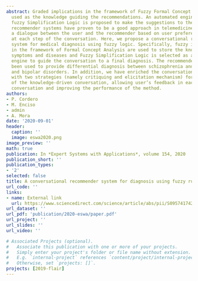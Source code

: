 ```yaml
---
abstract: Graded implications in the framework of Fuzzy Formal Concept Analysis are
  used as the knowledge guiding the recommendations. An automated engine based on
  fuzzy Simplification Logic is proposed to make the suggestions to the users. Conversational
  recommender systems have proven to be a good approach in telemedicine, building
  a dialogue between the user and the recommender based on user preferences provided
  at each step of the conversation. Here, we propose a conversational recommender
  system for medical diagnosis using fuzzy logic. Specifically, fuzzy implications
  in the framework of Formal Concept Analysis are used to store the knowledge about
  symptoms and diseases and Fuzzy Simplification Logic is selected as an appropriate
  engine to guide the conversation to a final diagnosis. The recommender system has
  been used to provide differential diagnosis between schizophrenia and schizoaffective
  and bipolar disorders. In addition, we have enriched the conversational strategy
  with two strategies (namely critiquing and elicitation mechanism) for a better understanding
  of the knowledge-driven conversation, allowing user’s feedback in each step of the
  conversation and improving the performance of the method.
authors:
- P. Cordero
- M. Enciso
- admin
- A. Mora
date: '2020-09-01'
header:
  caption: ''
  image: eswa2020.png
image_preview: ''
math: true
publication: In *Expert Systems with Applications*, volume 154, 2020
publication_short: ''
publication_types:
- '2'
selected: false
title: A conversational recommender system for diagnosis using fuzzy rules
url_code: ''
links:
- name: External link
  url: https://www.sciencedirect.com/science/article/abs/pii/S0957417420302736
url_dataset: ''
url_pdf: 'publication/2020-eswa/paper.pdf'
url_project: ''
url_slides: ''
url_video: ''

# Associated Projects (optional).
#   Associate this publication with one or more of your projects.
#   Simply enter your project's folder or file name without extension.
#   E.g. `internal-project` references `content/project/internal-project/index.md`.
#   Otherwise, set `projects: []`.
projects: [2019-flair]
---
```


